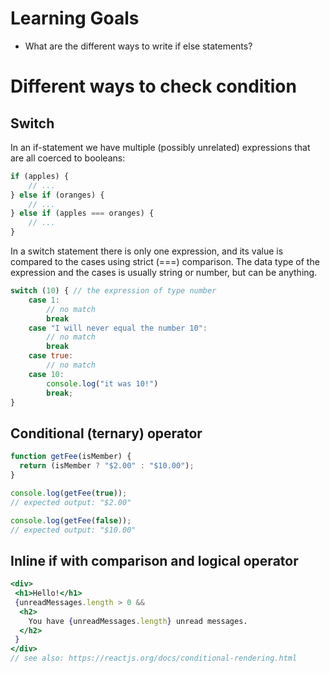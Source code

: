# Learning Goals
- What are the different ways to write if else statements?

# Different ways to check condition
## Switch
In an if-statement we have multiple (possibly unrelated) expressions that are all coerced to booleans:
```js
if (apples) {
    // ...
} else if (oranges) {
    // ...
} else if (apples === oranges) {
    // ...
}
```
In a switch statement there is only one expression, and its value is compared to the cases using strict (===) comparison. The data type of the expression and the cases is usually string or number, but can be anything.
```js
switch (10) { // the expression of type number
    case 1:
        // no match
        break
    case "I will never equal the number 10":
        // no match
        break
    case true:
        // no match
    case 10:
        console.log("it was 10!")
        break;
}
```

## Conditional (ternary) operator
```javascript
function getFee(isMember) {
  return (isMember ? "$2.00" : "$10.00");
}

console.log(getFee(true));
// expected output: "$2.00"

console.log(getFee(false));
// expected output: "$10.00"
```

## Inline if with comparison and logical operator
```jsx
<div>
 <h1>Hello!</h1>
 {unreadMessages.length > 0 &&
  <h2>
    You have {unreadMessages.length} unread messages.
  </h2>
 }
</div>
// see also: https://reactjs.org/docs/conditional-rendering.html
```
